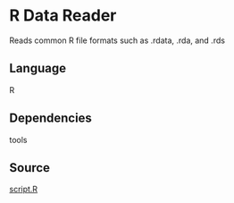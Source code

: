 # R Data Reader

Reads common R file formats such as .rdata, .rda, and .rds

## Language
R

## Dependencies
tools

## Source
[script.R](https://github.com/visokio/omniscope-custom-blocks/blob/master/Inputs/Rdata/script.R)
